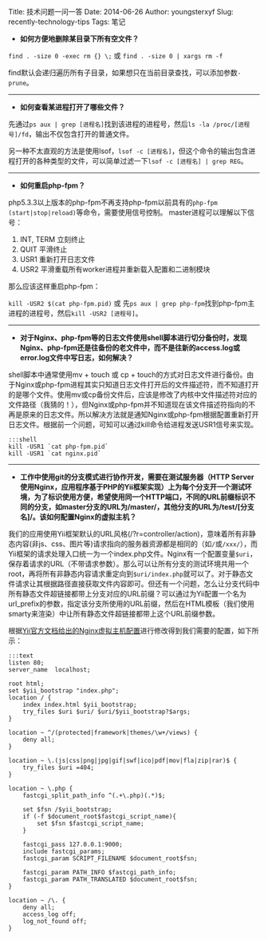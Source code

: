 Title: 技术问题一问一答
Date: 2014-06-26
Author: youngsterxyf
Slug: recently-technology-tips
Tags: 笔记

- **如何方便地删除某目录下所有空文件？**

`find . -size 0 -exec rm {} \;` 或 `find . -size 0 | xargs rm -f`

find默认会递归遍历所有子目录，如果想只在当前目录查找，可以添加参数`-prune`。

------

- **如何查看某进程打开了哪些文件？**

先通过`ps aux | grep [进程名]`找到该进程的进程号，然后`ls -la /proc/[进程号]/fd`，输出不仅包含打开的普通文件。

另一种不太直观的方法是使用lsof，`lsof -c [进程名]`，但这个命令的输出包含进程打开的各种类型的文件，可以简单过滤一下`lsof -c [进程名] | grep REG`。

------

- **如何重启php-fpm？**

php5.3.3以上版本的php-fpm不再支持php-fpm以前具有的`php-fpm (start|stop|reload)`等命令，需要使用信号控制。
master进程可以理解以下信号：

1. INT, TERM 立刻终止
2. QUIT 平滑终止
3. USR1 重新打开日志文件
4. USR2 平滑重载所有worker进程并重新载入配置和二进制模块

那么应该这样重启php-fpm：

`kill -USR2 $(cat php-fpm.pid)` 或 先`ps aux | grep php-fpm`找到php-fpm主进程的进程号，然后`kill -USR2 [进程号]`。

------

- **对于Nginx、php-fpm等的日志文件使用shell脚本进行切分备份时，发现Nginx、php-fpm还是往备份的老文件中，而不是往新的access.log或error.log文件中写日志，如何解决？**

shell脚本中通常使用mv + touch 或 cp + touch的方式对日志文件进行备份。由于Nginx或php-fpm进程其实只知道日志文件打开后的文件描述符，而不知道打开的是哪个文件。使用mv或cp备份文件后，应该是修改了内核中文件描述符对应的文件路径（我猜的！），但Nginx或php-fpm并不知道现在该文件描述符指向的不再是原来的日志文件。所以解决方法就是通知Nginx或php-fpm根据配置重新打开日志文件。根据前一个问题，可知可以通过kill命令给进程发送USR1信号来实现。

	:::shell
    kill -USR1 `cat php-fpm.pid`
    kill -USR1 `cat nginx.pid`

------

- **工作中使用git的分支模式进行协作开发，需要在测试服务器（HTTP Server使用Nginx，应用程序基于PHP的Yii框架实现）上为每个分支开一个测试环境，为了标识使用方便，希望使用同一个HTTP端口，不同的URL前缀标识不同的分支，如master分支的URL为/master/，其他分支的URL为/test/[分支名]/。该如何配置Nginx的虚拟主机？**

我们的应用使用Yii框架默认的URL风格(/?r=controller/action)，意味着所有非静态内容(非js、css、图片等)请求指向的服务器资源都是相同的（如`/`或`/xxx/`），而Yii框架的请求处理入口统一为一个index.php文件。Nginx有一个配置变量`$uri`，保存着请求的URL（不带请求参数）。那么可以让所有分支的测试环境共用一个root，再将所有非静态内容请求重定向到`$uri/index.php`就可以了。对于静态文件请求让其根据路径直接获取文件内容即可。但还有一个问题，怎么让分支代码中所有静态文件超链接都带上分支对应的URL前缀？可以通过为Yii配置一个名为url_prefix的参数，指定该分支所使用的URL前缀，然后在HTML模板（我们使用smarty来渲染）中让所有静态文件超链接都带上这个URL前缀参数。

根据[Yii官方文档给出的Nginx虚拟主机配置](http://www.yiiframework.com/doc/guide/1.1/en/quickstart.apache-nginx-config#nginx)进行修改得到我们需要的配置，如下所示：

	:::text
    listen 80;
    server_name  localhost;

    root html;
    set $yii_bootstrap "index.php";
    location / {
    	index index.html $yii_bootstrap;
        try_files $uri $uri/ $uri/$yii_bootstrap?$args;
    }

    location ~ ^/(protected|framework|themes/\w+/views) {
        deny all;
    }

    location ~ \.(js|css|png|jpg|gif|swf|ico|pdf|mov|fla|zip|rar)$ {
        try_files $uri =404;
    }

    location ~ \.php {
        fastcgi_split_path_info ^(.+\.php)(.*)$;

        set $fsn /$yii_bootstrap;
        if (-f $document_root$fastcgi_script_name){
        	set $fsn $fastcgi_script_name;
        }

        fastcgi_pass 127.0.0.1:9000;
        include fastcgi_params;
        fastcgi_param SCRIPT_FILENAME $document_root$fsn;

       	fastcgi_param PATH_INFO $fastcgi_path_info;
        fastcgi_param PATH_TRANSLATED $document_root$fsn;
    }

	location ~ /\. {
    	deny all;
        access_log off;
        log_not_found off;
	}